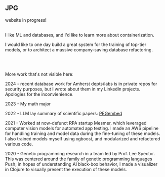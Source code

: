 ## JPG
website in progress!
<br><br>


I like ML and databases, and I'd like to learn more about containerization.

I would like to one day build a great system for the training of top-tier models, or to architect a massive company-saving database refactoring.



<br><br>

More work that's not visible here:

2024 - recent database work for Amherst depts/labs is in private repos for security purposes, but I wrote about them in my LinkedIn projects. Apologies for the inconvienience.

2023 - My math major

2022 - LLM lay summary of scientific papers: [PEGembed](https://huggingface.co/jordypg/PEGembed)

2021 - Worked at now-defunct RPA startup Mesmer, which leveraged computer vision models for automated app testing. I made an AWS pipeline for handling training and model data during the fine-tuning of these models. I also trained models myself using xgboost, and modularized and refactored various code.

2020 - Genetic programming research in a team led by Prof. Lee Spector. This was centered around the family of genetic programming languages Push; in hopes of understanding AI black-box behavior, I made a visualizer in Clojure to visually present the execution of these models.



<!--
**jordypg/jordypg** is a ✨ _special_ ✨ repository because its `README.md` (this file) appears on your GitHub profile.

Here are some ideas to get you started:

- 🔭 I’m currently working on ...
- 🌱 I’m currently learning ...
- 👯 I’m looking to collaborate on ...
- 🤔 I’m looking for help with ...
- 💬 Ask me about ...
- 📫 How to reach me: ...
- 😄 Pronouns: ...
- ⚡ Fun fact: ...
-->
